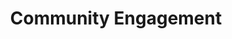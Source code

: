 ---
title: Community Engagement
content:
    items:
        '@taxonomy.podcast':
            - 'Community Engagement'
    limit: 10
    order:
        by: date
        dir: desc
    pagination: '1'
hero:
    content: "---\n## DigiNEB Podcast Episodes"

---